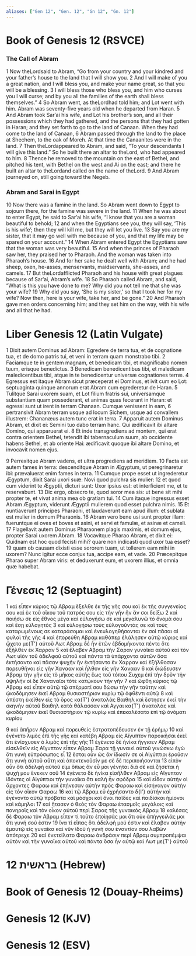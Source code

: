 ```yaml
---
aliases: ["Gen 12", "Gen. 12", "Gn 12", "Gn. 12"]
---
```



# Book of Genesis 12 (RSVCE)

### The Call of Abram
1 Now theLordsaid to Abram, “Go from your country and your kindred and your father’s house to the land that I will show you.
2 And I will make of you a great nation, and I will bless you, and make your name great, so that you will be a blessing.
3 I will bless those who bless you, and him who curses you I will curse; and by you all the families of the earth shall bless themselves.”
4 So Abram went, as theLordhad told him; and Lot went with him. Abram was seventy-five years old when he departed from Haran.
5 And Abram took Sarʹai his wife, and Lot his brother’s son, and all their possessions which they had gathered, and the persons that they had gotten in Haran; and they set forth to go to the land of Canaan. When they had come to the land of Canaan,
6 Abram passed through the land to the place at Shechem, to the oak of Moreh. At that time the Canaanites were in the land.
7 Then theLordappeared to Abram, and said, “To your descendants I will give this land.” So he built there an altar to theLord, who had appeared to him.
8 Thence he removed to the mountain on the east of Bethel, and pitched his tent, with Bethel on the west and Ai on the east; and there he built an altar to theLordand called on the name of theLord.
9 And Abram journeyed on, still going toward the Negeb.
### Abram and Sarai in Egypt
10 Now there was a famine in the land. So Abram went down to Egypt to sojourn there, for the famine was severe in the land.
11 When he was about to enter Egypt, he said to Sarʹai his wife, “I know that you are a woman beautiful to behold;
12 and when the Egyptians see you, they will say, ‘This is his wife’; then they will kill me, but they will let you live.
13 Say you are my sister, that it may go well with me because of you, and that my life may be spared on your account.”
14 When Abram entered Egypt the Egyptians saw that the woman was very beautiful.
15 And when the princes of Pharaoh saw her, they praised her to Pharaoh. And the woman was taken into Pharaoh’s house.
16 And for her sake he dealt well with Abram; and he had sheep, oxen, he-asses, menservants, maidservants, she-asses, and camels.
17 But theLordafflicted Pharaoh and his house with great plagues because of Sarʹai, Abram’s wife.
18 So Pharaoh called Abram, and said, “What is this you have done to me? Why did you not tell me that she was your wife?
19 Why did you say, ‘She is my sister,’ so that I took her for my wife? Now then, here is your wife, take her, and be gone.”
20 And Pharaoh gave men orders concerning him; and they set him on the way, with his wife and all that he had.


# Liber Genesis 12 (Latin Vulgate)

1 Dixit autem Dominus ad Abram: Egredere de terra tua, et de cognatione tua, et de domo patris tui, et veni in terram quam monstrabo tibi.
2 Faciamque te in gentem magnam, et benedicam tibi, et magnificabo nomen tuum, erisque benedictus.
3 Benedicam benedicentibus tibi, et maledicam maledicentibus tibi, atque in te benedicentur universæ cognationes terræ.
4 Egressus est itaque Abram sicut præceperat ei Dominus, et ivit cum eo Lot: septuaginta quinque annorum erat Abram cum egrederetur de Haran.
5 Tulitque Sarai uxorem suam, et Lot filium fratris sui, universamque substantiam quam possederant, et animas quas fecerant in Haran: et egressi sunt ut irent in terram Chanaan. Cumque venissent in eam,
6 pertransivit Abram terram usque ad locum Sichem, usque ad convallem illustrem: Chananæus autem tunc erat in terra.
7 Apparuit autem Dominus Abram, et dixit ei: Semini tuo dabo terram hanc. Qui ædificavit ibi altare Domino, qui apparuerat ei.
8 Et inde transgrediens ad montem, qui erat contra orientem Bethel, tetendit ibi tabernaculum suum, ab occidente habens Bethel, et ab oriente Hai: ædificavit quoque ibi altare Domino, et invocavit nomen ejus.

9 Perrexitque Abram vadens, et ultra progrediens ad meridiem.
10 Facta est autem fames in terra: descenditque Abram in Ægyptum, ut peregrinaretur ibi: prævaluerat enim fames in terra.
11 Cumque prope esset ut ingrederetur Ægyptum, dixit Sarai uxori suæ: Novi quod pulchra sis mulier:
12 et quod cum viderint te Ægyptii, dicturi sunt: Uxor ipsius est: et interficient me, et te reservabunt.
13 Dic ergo, obsecro te, quod soror mea sis: ut bene sit mihi propter te, et vivat anima mea ob gratiam tui.
14 Cum itaque ingressus esset Abram Ægyptum, viderunt Ægyptii mulierem quod esset pulchra nimis.
15 Et nuntiaverunt principes Pharaoni, et laudaverunt eam apud illum: et sublata est mulier in domum Pharaonis.
16 Abram vero bene usi sunt propter illam: fueruntque ei oves et boves et asini, et servi et famulæ, et asinæ et cameli.
17 Flagellavit autem Dominus Pharaonem plagis maximis, et domum ejus, propter Sarai uxorem Abram.
18 Vocavitque Pharao Abram, et dixit ei: Quidnam est hoc quod fecisti mihi? quare non indicasti quod uxor tua esset?
19 quam ob causam dixisti esse sororem tuam, ut tollerem eam mihi in uxorem? Nunc igitur ecce conjux tua, accipe eam, et vade.
20 Præcepitque Pharao super Abram viris: et deduxerunt eum, et uxorem illius, et omnia quæ habebat.


# Γένεσις 12 (Septuagint)

1 καὶ εἶπεν κύριος τῷ Αβραμ ἔξελθε ἐκ τῆς γῆς σου καὶ ἐκ τῆς συγγενείας σου καὶ ἐκ τοῦ οἴκου τοῦ πατρός σου εἰς τὴν γῆν ἣν ἄν σοι δείξω
2 καὶ ποιήσω σε εἰς ἔθνος μέγα καὶ εὐλογήσω σε καὶ μεγαλυνῶ τὸ ὄνομά σου καὶ ἔσῃ εὐλογητός
3 καὶ εὐλογήσω τοὺς εὐλογοῦντάς σε καὶ τοὺς καταρωμένους σε καταράσομαι καὶ ἐνευλογηθήσονται ἐν σοὶ πᾶσαι αἱ φυλαὶ τῆς γῆς
4 καὶ ἐπορεύθη Αβραμ καθάπερ ἐλάλησεν αὐτῷ κύριος καὶ ᾤχετο με{T'} αὐτοῦ Λωτ Αβραμ δὲ ἦν ἐτῶν ἑβδομήκοντα πέντε ὅτε ἐξῆλθεν ἐκ Χαρραν
5 καὶ ἔλαβεν Αβραμ τὴν Σαραν γυναῖκα αὐτοῦ καὶ τὸν Λωτ υἱὸν τοῦ ἀδελφοῦ αὐτοῦ καὶ πάντα τὰ ὑπάρχοντα αὐτῶν ὅσα ἐκτήσαντο καὶ πᾶσαν ψυχήν ἣν ἐκτήσαντο ἐν Χαρραν καὶ ἐξήλθοσαν πορευθῆναι εἰς γῆν Χανααν καὶ ἦλθον εἰς γῆν Χανααν
6 καὶ διώδευσεν Αβραμ τὴν γῆν εἰς τὸ μῆκος αὐτῆς ἕως τοῦ τόπου Συχεμ ἐπὶ τὴν δρῦν τὴν ὑψηλήν οἱ δὲ Χαναναῖοι τότε κατῴκουν τὴν γῆν
7 καὶ ὤφθη κύριος τῷ Αβραμ καὶ εἶπεν αὐτῷ τῷ σπέρματί σου δώσω τὴν γῆν ταύτην καὶ ᾠκοδόμησεν ἐκεῖ Αβραμ θυσιαστήριον κυρίῳ τῷ ὀφθέντι αὐτῷ
8 καὶ ἀπέστη ἐκεῖθεν εἰς τὸ ὄρος κα{T'} ἀνατολὰς Βαιθηλ καὶ ἔστησεν ἐκεῖ τὴν σκηνὴν αὐτοῦ Βαιθηλ κατὰ θάλασσαν καὶ Αγγαι κα{T'} ἀνατολάς καὶ ᾠκοδόμησεν ἐκεῖ θυσιαστήριον τῷ κυρίῳ καὶ ἐπεκαλέσατο ἐπὶ τῷ ὀνόματι κυρίου

9 καὶ ἀπῆρεν Αβραμ καὶ πορευθεὶς ἐστρατοπέδευσεν ἐν τῇ ἐρήμῳ
10 καὶ ἐγένετο λιμὸς ἐπὶ τῆς γῆς καὶ κατέβη Αβραμ εἰς Αἴγυπτον παροικῆσαι ἐκεῖ ὅτι ἐνίσχυσεν ὁ λιμὸς ἐπὶ τῆς γῆς
11 ἐγένετο δὲ ἡνίκα ἤγγισεν Αβραμ εἰσελθεῖν εἰς Αἴγυπτον εἶπεν Αβραμ Σαρα τῇ γυναικὶ αὐτοῦ γινώσκω ἐγὼ ὅτι γυνὴ εὐπρόσωπος εἶ
12 ἔσται οὖν ὡς ἂν ἴδωσίν σε οἱ Αἰγύπτιοι ἐροῦσιν ὅτι γυνὴ αὐτοῦ αὕτη καὶ ἀποκτενοῦσίν με σὲ δὲ περιποιήσονται
13 εἰπὸν οὖν ὅτι ἀδελφὴ αὐτοῦ εἰμι ὅπως ἂν εὖ μοι γένηται διὰ σέ καὶ ζήσεται ἡ ψυχή μου ἕνεκεν σοῦ
14 ἐγένετο δὲ ἡνίκα εἰσῆλθεν Αβραμ εἰς Αἴγυπτον ἰδόντες οἱ Αἰγύπτιοι τὴν γυναῖκα ὅτι καλὴ ἦν σφόδρα
15 καὶ εἶδον αὐτὴν οἱ ἄρχοντες Φαραω καὶ ἐπῄνεσαν αὐτὴν πρὸς Φαραω καὶ εἰσήγαγον αὐτὴν εἰς τὸν οἶκον Φαραω
16 καὶ τῷ Αβραμ εὖ ἐχρήσαντο δ{I'} αὐτήν καὶ ἐγένοντο αὐτῷ πρόβατα καὶ μόσχοι καὶ ὄνοι παῖδες καὶ παιδίσκαι ἡμίονοι καὶ κάμηλοι
17 καὶ ἤτασεν ὁ θεὸς τὸν Φαραω ἐτασμοῖς μεγάλοις καὶ πονηροῖς καὶ τὸν οἶκον αὐτοῦ περὶ Σαρας τῆς γυναικὸς Αβραμ
18 καλέσας δὲ Φαραω τὸν Αβραμ εἶπεν τί τοῦτο ἐποίησάς μοι ὅτι οὐκ ἀπήγγειλάς μοι ὅτι γυνή σού ἐστιν
19 ἵνα τί εἶπας ὅτι ἀδελφή μού ἐστιν καὶ ἔλαβον αὐτὴν ἐμαυτῷ εἰς γυναῖκα καὶ νῦν ἰδοὺ ἡ γυνή σου ἐναντίον σου λαβὼν ἀπότρεχε
20 καὶ ἐνετείλατο Φαραω ἀνδράσιν περὶ Αβραμ συμπροπέμψαι αὐτὸν καὶ τὴν γυναῖκα αὐτοῦ καὶ πάντα ὅσα ἦν αὐτῷ καὶ Λωτ με{T'} αὐτοῦ


# 12 בראשית (Hebrew)


# Book of Genesis 12 (Douay-Rheims)


# Genesis 12 (KJV)


# Genesis 12 (ESV)

